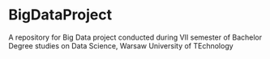 # BigDataProject
A repository for Big Data project conducted during VII semester of Bachelor Degree studies on Data Science, Warsaw University of TEchnology
